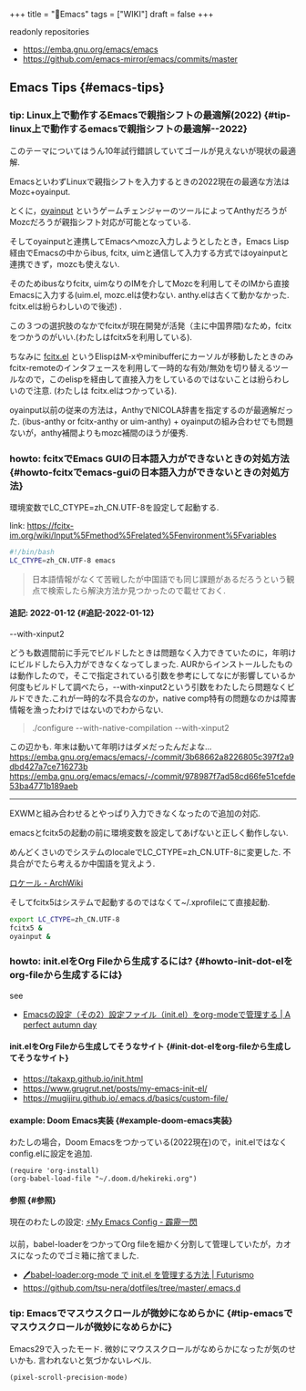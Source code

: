 +++
title = "📝Emacs"
tags = ["WIKI"]
draft = false
+++

readonly repositories

-   <https://emba.gnu.org/emacs/emacs>
-   <https://github.com/emacs-mirror/emacs/commits/master>


## Emacs Tips {#emacs-tips}


### tip: Linux上で動作するEmacsで親指シフトの最適解(2022) {#tip-linux上で動作するemacsで親指シフトの最適解--2022}

このテーマについてはうん10年試行錯誤していてゴールが見えないが現状の最適解.

EmacsといわずLinuxで親指シフトを入力するときの2022現在の最適な方法は
Mozc+oyainput.

とくに，[oyainput](https://www.inworks.jp/download/oyainput) というゲームチェンジャーのツールによってAnthyだろうがMozcだろうが親指シフト対応が可能となっている.

そしてoyainputと連携してEmacsへmozc入力しようとしたとき，Emacs Lisp経由でEmacsの中からibus, fcitx, uimと通信して入力する方式ではoyainputと連携できず，mozcも使えない.

そのためibusなりfcitx, uimなりのIMを介してMozcを利用してそのIMから直接Emacsに入力する(uim.el, mozc.elは使わない. anthy.elは古くて動かなかった. fcitx.elは紛らわしいので後述) .

この３つの選択肢のなかでfcitxが現在開発が活発（主に中国界隈)なため，fcitxをつかうのがいい.(わたしはfcitx5を利用している).

ちなみに [fcitx.el](https://github.com/cute-jumper/fcitx.el) というElispはM-xやminibufferにカーソルが移動したときのみ fcitx-remoteのインタフェースを利用して一時的な有効/無効を切り替えるツールなので，このelispを経由して直接入力をしているのではないことは紛らわしいので注意. (わたしは fcitx.elはつかっている).

oyainput以前の従来の方法は，AnthyでNICOLA辞書を指定するのが最適解だった.
(ibus-anthy or fcitx-anthy or uim-anthy) + oyainputの組み合わせでも問題ないが，anthy補間よりもmozc補間のほうが優秀.


### howto: fcitxでEmacs GUIの日本語入力ができないときの対処方法 {#howto-fcitxでemacs-guiの日本語入力ができないときの対処方法}

環境変数でLC\_CTYPE=zh\_CN.UTF-8を設定して起動する.

link: <https://fcitx-im.org/wiki/Input%5Fmethod%5Frelated%5Fenvironment%5Fvariables>

```sh
#!/bin/bash
LC_CTYPE=zh_CN.UTF-8 emacs
```

> 日本語情報がなくて苦戦したが中国語でも同じ課題があるだろうという観点で検索したら解決方法か見つかったので載せておく.


#### 追記: 2022-01-12 {#追記-2022-01-12}

--with-xinput2

どうも数週間前に手元でビルドしたときは問題なく入力できていたのに，年明けにビルドしたら入力ができなくなってしまった. AURからインストールしたものは動作したので，そこで指定されている引数を参考にしてなにが影響しているか何度もビルドして調べたら，--with-xinput2という引数をわたしたら問題なくビルドできた.これが一時的な不具合なのか，native comp特有の問題なのかは障害情報を漁ったわけではないのでわからない.

> ./configure --with-native-compilation --with-xinput2

この辺かも. 年末は動いて年明けはダメだったんだよな...
<https://emba.gnu.org/emacs/emacs/-/commit/3b68662a8226805c397f2a9dbd427a7ce716273b>
<https://emba.gnu.org/emacs/emacs/-/commit/978987f7ad58cd66fe51cefde53ba4771b189aeb>

---

EXWMと組み合わせるとやっぱり入力できなくなったので追加の対応.

emacsとfcitx5の起動の前に環境変数を設定してあげないと正しく動作しない.

めんどくさいのでシステムのlocaleでLC\_CTYPE=zh\_CN.UTF-8に変更した. 不具合がでたら考えるか中国語を覚えよう.

[ロケール - ArchWiki](https://wiki.archlinux.jp/index.php/%E3%83%AD%E3%82%B1%E3%83%BC%E3%83%AB)

そしてfcitx5はシステムで起動するのではなくて~/.xprofileにて直接起動.

```sh
export LC_CTYPE=zh_CN.UTF-8
fcitx5 &
oyainput &
```


### howto: init.elをOrg Fileから生成するには? {#howto-init-dot-elをorg-fileから生成するには}

see

-   [Emacsの設定（その2）設定ファイル（init.el）をorg-modeで管理する | A perfect autumn day](https://taipapamotohus.com/post/init%5Forg/)


#### init.elをOrg Fileから生成してそうなサイト {#init-dot-elをorg-fileから生成してそうなサイト}

-   <https://takaxp.github.io/init.html>
-   <https://www.grugrut.net/posts/my-emacs-init-el/>
-   <https://mugijiru.github.io/.emacs.d/basics/custom-file/>


#### example: Doom Emacs実装 {#example-doom-emacs実装}

わたしの場合，Doom Emacsをつかっている(2022現在)ので，init.elではなくconfig.elに設定を追加.

```emacs-lisp
(require 'org-install)
(org-babel-load-file "~/.doom.d/hekireki.org")
```


#### 参照 {#参照}

現在のわたしの設定: [⚡My Emacs Config - 霹靂一閃](https://futurismo.biz/fshort/hekireki)

以前，babel-loaderをつかってOrg fileを細かく分割して管理していたが，カオスになったのでゴミ箱に捨てました.

-   [🖊babel-loader:org-mode で init.el を管理する方法 | Futurismo](https://futurismo.biz/archives/6057/)
-   <https://github.com/tsu-nera/dotfiles/tree/master/.emacs.d>


### tip: Emacsでマスウスクロールが微妙になめらかに {#tip-emacsでマスウスクロールが微妙になめらかに}

Emacs29で入ったモード.
微妙にマウススクロールがなめらかになったが気のせいかも. 言われないと気づかないレベル.

```emacs-lisp
(pixel-scroll-precision-mode)
```
